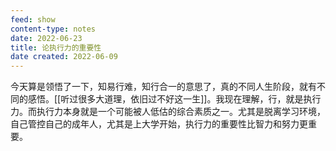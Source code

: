 ```yaml
---
feed: show
content-type: notes
date: 2022-06-23
title: 论执行力的重要性
date created: 2022-06-09
---
```

今天算是领悟了一下，知易行难，知行合一的意思了，真的不同人生阶段，就有不同的感悟。[[听过很多大道理，依旧过不好这一生]]。我现在理解，行，就是执行力。而执行力本身就是一个可能被人低估的综合素质之一。尤其是脱离学习环境，自己管控自己的成年人，尤其是上大学开始，执行力的重要性比智力和努力更重要。
